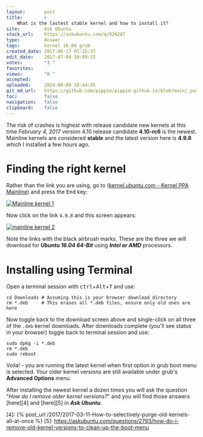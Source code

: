 ```yaml
---
layout:       post
title:        >
    What is the lastest stable kernel and how to install it?
site:         Ask Ubuntu
stack_url:    https://askubuntu.com/q/926287
type:         Answer
tags:         kernel 16.04 grub
created_date: 2017-06-17 01:15:37
edit_date:    2017-07-04 10:09:15
votes:        "3 "
favorites:    
views:        "0 "
accepted:     
uploaded:     2024-08-09 18:44:45
git_md_url:   https://github.com/pippim/pippim.github.io/blob/main/_posts/2017/2017-06-17-What-is-the-lastest-stable-kernel-and-how-to-install-it_.md
toc:          false
navigation:   false
clipboard:    false
---
```


The risk of crashes is highest with release candidate new kernels at this time *February 4, 2017* version 4.10 release candidate **4.10-rc6** is the newest. Mainline kernels are considered **stable** and the latest version here is **4.9.8** which I installed a few hours ago.

# Finding the right kernel

Rather than the link you are using, go to ([kernel.ubuntu.com - Kernel PPA Mainline][1]) and press the <kbd>End</kbd> key:

[![Mainline kernel 1][2]][2]

Now click on the link `4.9.8` and this screen appears:

[![mainline kernel 2][3]][3]

Note the links with the black airbrush marks. These are the three we will download for ***Ubuntu 16.04 64-Bit*** using ***Intel or AMD*** processors.

# Installing using Terminal

Open a terminal session with <kbd>ctrl</kbd>+<kbd>Alt</kbd>+<kbd>T</kbd> and use:

``` 
cd Downloads # Assuming this is your browser download directory
rm *.deb     # This erases all *.deb files, ensure only old ones are here
```

Now toggle back to the download screen above and single-click on all three of the `.deb` kernel downloads. After downloads complete (you'll see status in your browser) toggle back to terminal session and use:

``` 
sudo dpkg -i *.deb
rm *.deb
sudo reboot
```

Voila! - you are running the latest kernel when first option in grub boot menu is selected. Your older kernel versions are still available under grub's **Advanced Options** menu.

After installing the newest kernel a dozen times you will ask the question "*How do I remove older kernel versions?*" and you will find those answers [here][4] and [here][5] in ***Ask Ubuntu***.


  [1]: http://kernel.ubuntu.com/~kernel-ppa/mainline/
  [2]: https://pippim.github.io/assets/img/posts/2017/0aGxt.png
  [3]: https://pippim.github.io/assets/img/posts/2017/BnsVG.png
  [4]: {% post_url /2017/2017-03-11-How-to-selectively-purge-old-kernels-all-at-once %}
  [5]: https://askubuntu.com/questions/2793/how-do-i-remove-old-kernel-versions-to-clean-up-the-boot-menu
